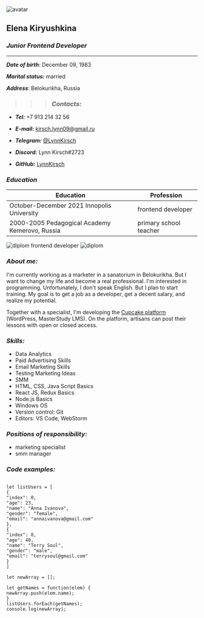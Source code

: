 
![avatar](https://cupcake-online.ru/wp-content/uploads/2022/03/Elena-Kiryushkina_-e1647356516859.png)
## **Elena Kiryushkina**
### ***Junior Frontend Developer***
***
***Date of birth***: December 09, 1983

***Marital status:*** married

***Address***: Belokurikha, Russia



>>>### ***Сontacts:***

* ***Tel:*** +7 913 214 32 56

* ***E-mail:*** kirsch.lynn09@gmail.ru

* ***Telegram:*** [@LynnKirsch](https://t.me/LynnKirsch)

* ***Discord:*** Lynn Kirsch#2723

* ***GitHub:*** [LynnKirsch](https://github.com/LynnKirsch)



### ***Education***

Education| Profession
--- | ---
October-December 2021 Innopolis University | frontend developer
2000-2005 Pedagogical Academy Kemerovo, Russia | primary school teacher

![diplom frontend developer](https://cupcake-online.ru/wp-content/uploads/2022/03/diplom_frontend_developer_1.jpeg) ![diplom](https://cupcake-online.ru/wp-content/uploads/2022/03/diplom_frontend_developer_.jpeg)


### ***About me:***

I'm currently working as a marketer in a sanatorium in Belokurikha. But I want to change my life and become a real professional. I'm interested in programming. Unfortunately, I don't speak English. But I plan to start training. My goal is to get a job as a developer, get a decent salary, and realize my potential.

Together with a specialist, I'm developing the [Cupcake platform](https://cupcake-online.ru) (WordPress, MasterStudy LMS). On the platform, artisans can post their lessons with open or closed access.

### ***Skills:***

* Data Analytics
* Paid Advertising Skills
* Email Marketing Skills
* Testing Marketing Ideas
* SMM
* HTML, CSS, Java Script Basics
* React JS, Redux Basics
* Node.js Basics
* Windows OS
* Version control: Git
* Editors: VS Code, WebStorm

### ***Positions of responsibility:***

* marketing specialist
* smm manager

### ***Code examples:***


```

let listUsers = [
{
"index": 0,
"age": 23,
"name": "Anna Ivanova",
"gender": "female",
"email": "annaivanova@gmail.com"
},
{
"index": 0,
"age": 40,
"name": "Terry Soul",
"gender": "male",
"email": "terrysoul@gmail.com"
}
]

let newArray = [];

let getNames = function(elem) {
newArray.push(elem.name);
}
listUsers.forEach(getNames);
console.log(newArray);

```

